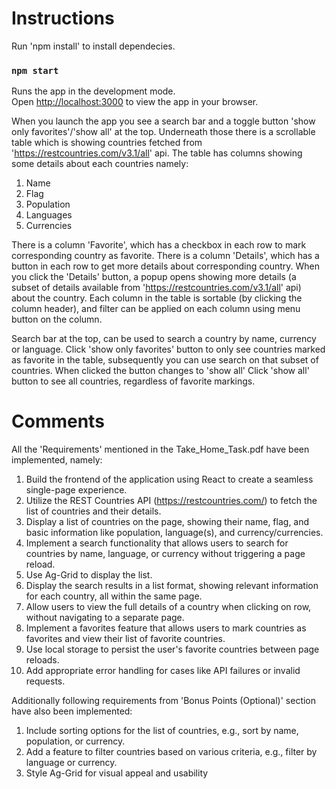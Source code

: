 # Instructions

Run 'npm install' to install dependecies.

### `npm start`

Runs the app in the development mode.\
Open [http://localhost:3000](http://localhost:3000) to view the app in your browser.

When you launch the app you see a search bar and a toggle button 'show only favorites'/'show all' at the top.
Underneath those there is a scrollable table which is showing countries fetched from 'https://restcountries.com/v3.1/all' api.
The table has columns showing some details about each countries namely:

1. Name
2. Flag
3. Population
4. Languages
5. Currencies

There is a column 'Favorite', which has a checkbox in each row to mark corresponding country as favorite.
There is a column 'Details', which has a button in each row to get more details about corresponding country.
When you click the 'Details' button, a popup opens showing more details (a subset of details available from
'https://restcountries.com/v3.1/all' api) about the country. Each column in the table is sortable (by
clicking the column header), and filter can be applied on each column using menu button on the column.

Search bar at the top, can be used to search a country by name, currency or language.
Click 'show only favorites' button to only see countries marked as favorite in the table, subsequently you can
use search on that subset of countries. When clicked the button changes to 'show all'
Click 'show all' button to see all countries, regardless of favorite markings.

# Comments

All the 'Requirements' mentioned in the Take_Home_Task.pdf have been implemented, namely:

1. Build the frontend of the application using React to create a seamless single-page experience.
2. Utilize the REST Countries API (https://restcountries.com/) to fetch the list of countries and their details.
3. Display a list of countries on the page, showing their name, flag, and basic information like population,
   language(s), and currency/currencies.
4. Implement a search functionality that allows users to search for countries by name, language, or currency
   without triggering a page reload.
5. Use Ag-Grid to display the list.
6. Display the search results in a list format, showing relevant information for each country, all within the same
   page.
7. Allow users to view the full details of a country when clicking on row, without navigating to a separate page.
8. Implement a favorites feature that allows users to mark countries as favorites and view their list of favorite
   countries.
9. Use local storage to persist the user's favorite countries between page reloads.
10. Add appropriate error handling for cases like API failures or invalid requests.

Additionally following requirements from 'Bonus Points (Optional)' section have also been implemented:

1. Include sorting options for the list of countries, e.g., sort by name, population, or currency.
2. Add a feature to filter countries based on various criteria, e.g., filter by language or currency.
3. Style Ag-Grid for visual appeal and usability
